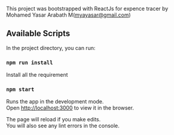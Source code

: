 This project was bootstrapped with ReactJs for expence tracer by Mohamed Yasar Arabath M(myayasar@gmail.com)

## Available Scripts

In the project directory, you can run:

### `npm run install`

Install all the requirement

### `npm start`

Runs the app in the development mode.<br />
Open [http://localhost:3000](http://localhost:3000) to view it in the browser.

The page will reload if you make edits.<br />
You will also see any lint errors in the console.